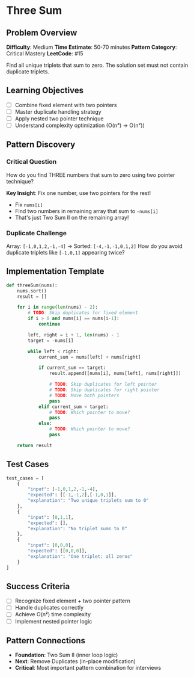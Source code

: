 # Three Sum

## Problem Overview
**Difficulty**: Medium
**Time Estimate**: 50-70 minutes
**Pattern Category**: Critical Mastery
**LeetCode**: #15

Find all unique triplets that sum to zero. The solution set must not contain duplicate triplets.

## Learning Objectives
- [ ] Combine fixed element with two pointers
- [ ] Master duplicate handling strategy
- [ ] Apply nested two pointer technique
- [ ] Understand complexity optimization (O(n³) → O(n²))

## Pattern Discovery

### Critical Question
How do you find THREE numbers that sum to zero using two pointer technique?

**Key Insight**: Fix one number, use two pointers for the rest!
- Fix `nums[i]`
- Find two numbers in remaining array that sum to `-nums[i]`
- That's just Two Sum II on the remaining array!

### Duplicate Challenge
Array: `[-1,0,1,2,-1,-4]` → Sorted: `[-4,-1,-1,0,1,2]`
How do you avoid duplicate triplets like `[-1,0,1]` appearing twice?

## Implementation Template
```python
def threeSum(nums):
    nums.sort()
    result = []

    for i in range(len(nums) - 2):
        # TODO: Skip duplicates for fixed element
        if i > 0 and nums[i] == nums[i-1]:
            continue

        left, right = i + 1, len(nums) - 1
        target = -nums[i]

        while left < right:
            current_sum = nums[left] + nums[right]

            if current_sum == target:
                result.append([nums[i], nums[left], nums[right]])

                # TODO: Skip duplicates for left pointer
                # TODO: Skip duplicates for right pointer
                # TODO: Move both pointers
                pass
            elif current_sum < target:
                # TODO: Which pointer to move?
                pass
            else:
                # TODO: Which pointer to move?
                pass

    return result
```

## Test Cases
```python
test_cases = [
    {
        "input": [-1,0,1,2,-1,-4],
        "expected": [[-1,-1,2],[-1,0,1]],
        "explanation": "Two unique triplets sum to 0"
    },
    {
        "input": [0,1,1],
        "expected": [],
        "explanation": "No triplet sums to 0"
    },
    {
        "input": [0,0,0],
        "expected": [[0,0,0]],
        "explanation": "One triplet: all zeros"
    }
]
```

## Success Criteria
- [ ] Recognize fixed element + two pointer pattern
- [ ] Handle duplicates correctly
- [ ] Achieve O(n²) time complexity
- [ ] Implement nested pointer logic

## Pattern Connections
- **Foundation**: Two Sum II (inner loop logic)
- **Next**: Remove Duplicates (in-place modification)
- **Critical**: Most important pattern combination for interviews
